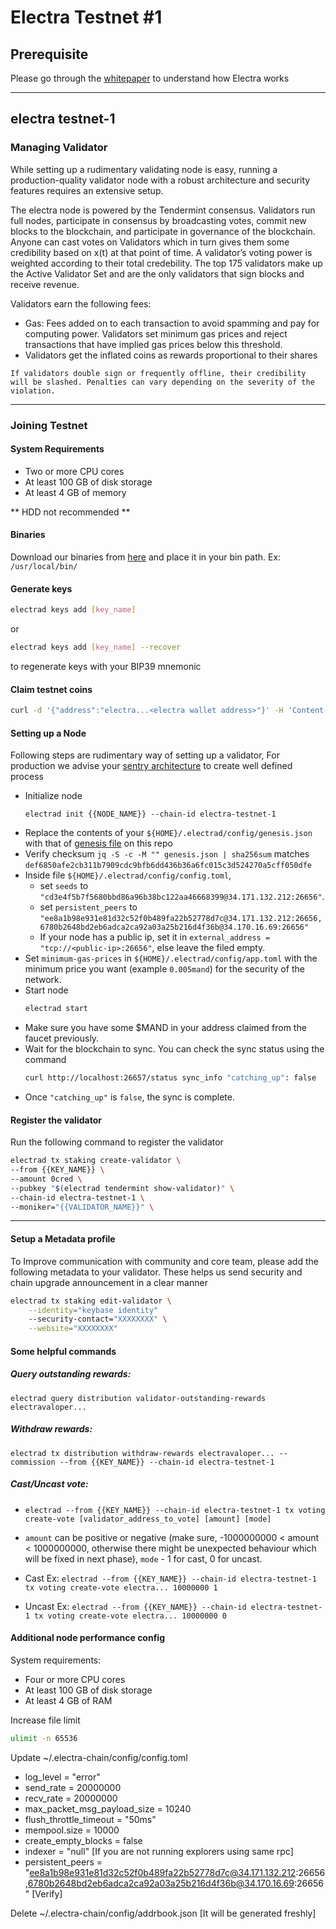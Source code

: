 # Electra Testnet #1

## Prerequisite
Please go through the [whitepaper]() to understand how Electra works

---

## electra testnet-1

### Managing Validator

While setting up a rudimentary validating node is easy, running a production-quality validator node with a robust architecture and security features requires an extensive setup.

The electra node is powered by the Tendermint consensus. Validators run full nodes, participate in consensus by broadcasting votes, commit new blocks to the blockchain, and participate in governance of the blockchain. Anyone can cast votes on Validators which in turn gives them some credibility based on x(t) at that point of time. A validator’s voting power is weighted according to their total credebility. The top 175 validators make up the Active Validator Set and are the only validators that sign blocks and receive revenue.

Validators earn the following fees:
- Gas: Fees added on to each transaction to avoid spamming and pay for computing power. Validators set minimum gas prices and reject transactions that have implied gas prices below this threshold.
- Validators get the inflated coins as rewards proportional to their shares

`If validators double sign or frequently offline, their credibility will be slashed. Penalties can vary depending on the severity of the violation.`

---

### Joining Testnet


#### System Requirements

- Two or more CPU cores
- At least 100 GB of disk storage
- At least 4 GB of memory

** HDD not recommended **

#### Binaries

Download our binaries from [here](https://github.com/electra-labs/testnet-1/blob/main/electrad) and place it in your bin path. Ex: `/usr/local/bin/`

#### Generate keys
```bash
electrad keys add [key_name]
```
or
```bash
electrad keys add [key_name] --recover  
```  
 to regenerate keys with your BIP39 mnemonic
 
#### Claim testnet coins
```bash
curl -d '{"address":"electra...<electra wallet address>"}' -H 'Content-Type: application/json' http://35.224.207.121:8080/request
```

#### Setting up a Node
Following steps  are  rudimentary way of setting up a validator, For production we advise your [sentry architecture](https://forum.cosmos.network/t/sentry-node-architecture-overview/454) to create well defined process

* Initialize node
	```shell
	electrad init {{NODE_NAME}} --chain-id electra-testnet-1
	```
* Replace the contents of your `${HOME}/.electrad/config/genesis.json` with that of [genesis file](https://github.com/electra-labs/testnet-1/blob/main/genesis.json) on this repo
* Verify checksum `jq -S -c -M "" genesis.json | sha256sum` matches `def6850afe2cb311b7909cdc9bfb6dd436b36a6fc015c3d524270a5cff050dfe`
* Inside file `${HOME}/.electrad/config/config.toml`, 
  * set `seeds` to `"cd3e4f5b7f5680bbd86a96b38bc122aa46668399@34.171.132.212:26656"`.
  * set `persistent_peers` to `"ee8a1b98e931e81d32c52f0b489fa22b52778d7c@34.171.132.212:26656,6780b2648bd2eb6adca2ca92a03a25b216d4f36b@34.170.16.69:26656"`
  * If your node has a public ip, set it in `external_address = "tcp://<public-ip>:26656"`, else leave the filed empty.
* Set `minimum-gas-prices` in `${HOME}/.electrad/config/app.toml` with the minimum price you want (example `0.005mand`) for the security of the network.
* Start node
	```bash
	electrad start
	```
* Make sure you have some $MAND in your address claimed from the faucet previously.
* Wait for the blockchain to sync. You can check the sync status using the command
	```bash
	curl http://localhost:26657/status sync_info "catching_up": false
	```
* Once `"catching_up"` is `false`, the sync is complete.


#### Register the validator

Run the following command to register the validator  
```bash
electrad tx staking create-validator \
--from {{KEY_NAME}} \
--amount 0cred \
--pubkey "$(electrad tendermint show-validator)" \
--chain-id electra-testnet-1 \
--moniker="{{VALIDATOR_NAME}}" \
```

---


#### Setup a Metadata profile
To Improve  communication with community and core team, please add the following metadata to your validator. These  helps us  send security and chain upgrade announcement in a clear manner

```bash
electrad tx staking edit-validator \
    --identity="keybase identity"
    --security-contact="XXXXXXXX" \
    --website="XXXXXXXX"
```

#### Some helpful commands
##### Query outstanding rewards:
`electrad query distribution validator-outstanding-rewards electravaloper...`
##### Withdraw rewards:
`electrad tx distribution withdraw-rewards electravaloper... --commission --from {{KEY_NAME}} --chain-id electra-testnet-1`
##### Cast/Uncast vote:
- `electrad --from {{KEY_NAME}} --chain-id electra-testnet-1 tx voting create-vote [validator_address_to_vote] [amount] [mode]`

- `amount` can be positive or negative (make sure, -1000000000 < amount < 1000000000, otherwise there might be unexpected behaviour which will be fixed in next phase), `mode` - 1 for cast, 0 for uncast.

- Cast Ex: `electrad --from {{KEY_NAME}} --chain-id electra-testnet-1 tx voting create-vote electra... 10000000 1`

- Uncast Ex: `electrad --from {{KEY_NAME}} --chain-id electra-testnet-1 tx voting create-vote electra... 10000000 0`

#### Additional node performance config
System requirements:
- Four or more CPU cores
- At least 100 GB of disk storage
- At least 4 GB of RAM

Increase file limit
```bash
ulimit -n 65536
```

Update ~/.electra-chain/config/config.toml
* log_level = "error"
* send_rate = 20000000
* recv_rate = 20000000
* max_packet_msg_payload_size = 10240
* flush_throttle_timeout = "50ms"
* mempool.size = 10000
* create_empty_blocks = false
* indexer = "null" [If you are not running explorers using same rpc]
* persistent_peers = "ee8a1b98e931e81d32c52f0b489fa22b52778d7c@34.171.132.212:26656,6780b2648bd2eb6adca2ca92a03a25b216d4f36b@34.170.16.69:26656" [Verify]

Delete ~/.electra-chain/config/addrbook.json [It will be generated freshly]
